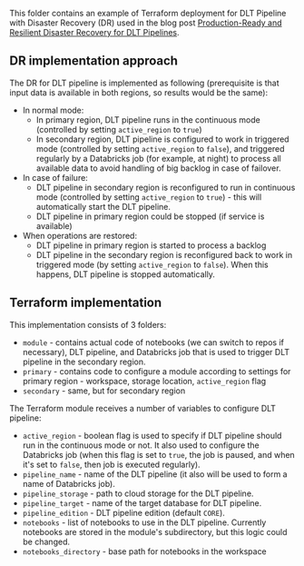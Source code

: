 This folder contains an example of Terraform deployment for DLT Pipeline with Disaster Recovery (DR) used in the blog post [Production-Ready and Resilient Disaster Recovery for DLT Pipelines](https://www.databricks.com/blog/2023/03/17/production-ready-and-resilient-disaster-recovery-dlt-pipelines.html).

## DR implementation approach

The DR for DLT pipeline is implemented as following (prerequisite is that input data is available in both regions, so results would be the same):

* In normal mode:
  * In primary region, DLT pipeline runs in the continuous mode (controlled by setting `active_region` to `true`)
  * In secondary region, DLT pipeline is configured to work in triggered mode (controlled by setting `active_region` to `false`), and triggered regularly by a Databricks job (for example, at night) to process all available data to avoid handling of big backlog in case of failover.
* In case of failure:
  * DLT pipeline in secondary region is reconfigured to run in continuous mode (controlled by setting `active_region` to `true`) - this will automatically start the DLT pipeline.
  * DLT pipeline in primary region could be stopped (if service is available)
* When operations are restored:
  * DLT pipeline in primary region is started to process a backlog
  * DLT pipeline in the secondary region is reconfigured back to work in triggered mode (by setting `active_region` to `false`).  When this happens, DLT pipeline is stopped automatically.

## Terraform implementation

This implementation consists of 3 folders:

* `module` - contains actual code of notebooks (we can switch to repos if necessary), DLT pipeline, and Databricks job that is used to trigger DLT pipeline in the secondary region.
* `primary` - contains code to configure a module according to settings for primary region - workspace, storage location, `active_region` flag
* `secondary` - same, but for secondary region

The Terraform module receives a number of variables to configure DLT pipeline:

* `active_region` - boolean flag is used to specify if DLT pipeline should run in the continuous mode or not.  It also used to configure the Databricks job (when this flag is set to `true`, the job is paused, and when it's set to `false`, then job is executed regularly).
* `pipeline_name` - name of the DLT pipeline (it also will be used to form a name of Databricks job).
* `pipeline_storage` - path to cloud storage for the DLT pipeline.
* `pipeline_target` - name of the target database for DLT pipeline.
* `pipeline_edition` - DLT pipeline edition (default `CORE`).
* `notebooks` - list of notebooks to use in the DLT pipeline.  Currently notebooks are stored in the module's subdirectory, but this logic could be changed.
* `notebooks_directory` - base path for notebooks in the workspace
